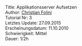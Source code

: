 Title: Applikationsserver Aufsetzen  
Author: <a href="mailto:christian.folini@netnea.com">Christian Folini</a>  
Tutorial Nr: 3  
Letztes Update: 27.09.2015  
Erscheinungsdatum: 11.10.2010  
Schwierigkeit: Mittel  
Dauer: 1/2h

